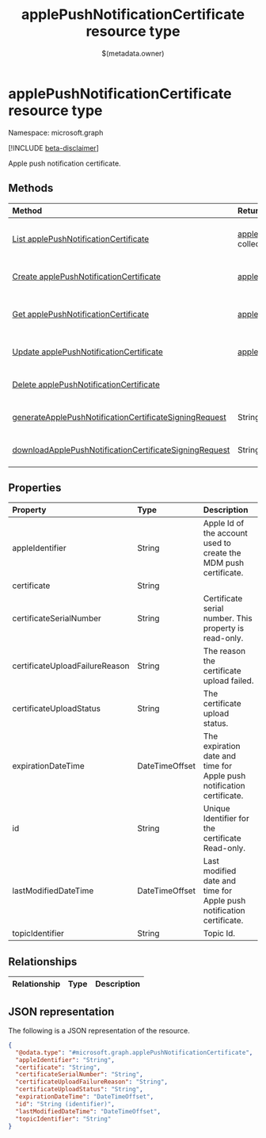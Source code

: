 ﻿---
title: "applePushNotificationCertificate resource type"
description: "Apple push notification certificate."
localization_priority: Normal
author: "$(metadata.owner)"
ms.prod: "microsoft-identity-platform"
doc_type: "resourcePageType"
---

# applePushNotificationCertificate resource type

Namespace: microsoft.graph

[!INCLUDE [beta-disclaimer](../../includes/beta-disclaimer.md)]

Apple push notification certificate.

## Methods

| Method                                                                                                                                                             | Return Type                                                                               | Description                                                                      |
| :----------------------------------------------------------------------------------------------------------------------------------------------------------------- | :---------------------------------------------------------------------------------------- | :------------------------------------------------------------------------------- |
| [List applePushNotificationCertificate](../api/intune-applepushnotificationcertificate-list.md)                                                                    | [applePushNotificationCertificate](intune-applePushNotificationCertificate.md) collection | List properties and relationships of an applePushNotificationCertificate object. |
| [Create applePushNotificationCertificate](../api/intune-applepushnotificationcertificate-create.md)                                                                | [applePushNotificationCertificate](intune-applePushNotificationCertificate.md)            | Create a new applePushNotificationCertificate object.                            |
| [Get applePushNotificationCertificate](../api/intune-applepushnotificationcertificate-get.md)                                                                      | [applePushNotificationCertificate](intune-applePushNotificationCertificate.md)            | Read properties and relationships of an applePushNotificationCertificate object. |
| [Update applePushNotificationCertificate](../api/intune-applepushnotificationcertificate-update.md)                                                                | [applePushNotificationCertificate](intune-applePushNotificationCertificate.md)            | Update the properties of an applePushNotificationCertificate object.             |
| [Delete applePushNotificationCertificate](../api/intune-applepushnotificationcertificate-delete.md)                                                                |                                                                                           | Delete an applePushNotificationCertificate object.                               |
| [generateApplePushNotificationCertificateSigningRequest](../api/intune-applepushnotificationcertificate-generateApplePushNotificationCertificateSigningRequest.md) | String                                                                                    | Download Apple push notification certificate signing request                     |
| [downloadApplePushNotificationCertificateSigningRequest](../api/intune-applepushnotificationcertificate-downloadApplePushNotificationCertificateSigningRequest.md) | String                                                                                    | Download Apple push notification certificate signing request                     |

## Properties

| Property                       | Type           | Description                                                           |
| :----------------------------- | :------------- | :-------------------------------------------------------------------- |
| appleIdentifier                | String         | Apple Id of the account used to create the MDM push certificate.      |
| certificate                    | String         |                                                                       |
| certificateSerialNumber        | String         | Certificate serial number. This property is read-only.                |
| certificateUploadFailureReason | String         | The reason the certificate upload failed.                             |
| certificateUploadStatus        | String         | The certificate upload status.                                        |
| expirationDateTime             | DateTimeOffset | The expiration date and time for Apple push notification certificate. |
| id                             | String         | Unique Identifier for the certificate Read-only.                      |
| lastModifiedDateTime           | DateTimeOffset | Last modified date and time for Apple push notification certificate.  |
| topicIdentifier                | String         | Topic Id.                                                             |

## Relationships

| Relationship | Type | Description |
| :----------- | :--- | :---------- |

## JSON representation

The following is a JSON representation of the resource.

<!-- {
  "blockType": "resource",
  "keyProperty": "id",
  "@odata.type": "microsoft.graph.applePushNotificationCertificate",
  "baseType": "microsoft.graph.entity",
  "openType": False
}
-->

```json
{
  "@odata.type": "#microsoft.graph.applePushNotificationCertificate",
  "appleIdentifier": "String",
  "certificate": "String",
  "certificateSerialNumber": "String",
  "certificateUploadFailureReason": "String",
  "certificateUploadStatus": "String",
  "expirationDateTime": "DateTimeOffset",
  "id": "String (identifier)",
  "lastModifiedDateTime": "DateTimeOffset",
  "topicIdentifier": "String"
}
```